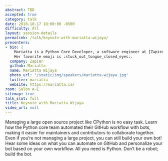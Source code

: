 ```yaml
---
abstract: TBD
accepted: true
category: talk
date: 2018-10-17 10:00:00 -0500
difficulty: All
layout: session-details
permalink: /talk/keynote-with-mariatta-wijaya/
presenters:
- bio: |
    Mariatta is a Python Core Developer, a software engineer at [Zapier](https://zapier.com/), [Vancouver PyLadies](https://twitter.com/pyladiesvan) co-organizer, and one of the founding members of the [PyCascades](https://2019.pycascades.com/) conference. She moved to Canada almost two decades ago, and now lives in Vancouver with her husband and two children. In her free time, she contributes to open source, builds GitHub bots, fixes typos, and likes to tell you about f-strings. She's been [credited](https://www.imdb.com/name/nm7641957/?ref_=nv_sr_1) in several movies, including __Spider Man: Homecoming__ and __The Emoji Movie__.
    Her favorite emoji is :stuck_out_tongue_closed_eyes:.
  company: Zapier
  github: Mariatta
  name: Mariatta Wijaya
  photo_url: "/static/img/speakers/mariatta-wijaya.jpg"
  twitter: mariatta
  website: https://mariatta.ca/
room: Salon A-E
sitemap: true
talk_slot: full
title: Keynote with Mariatta Wijaya
video_url: null
---
```


Managing a large open source project like CPython is no easy task. Learn how the Python core team automated their GitHub workflow with bots, making it easier for maintainers and contributors to collaborate together. Even if you’re not managing a large project, you can still build your own bot! Hear some ideas on what you can automate on GitHub and personalize your bot based on your own workflow. All you need is Python. Don’t be a robot; build the bot.
